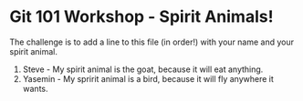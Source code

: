 # Git 101 Workshop - Spirit Animals!

The challenge is to add a line to this file (in order!) with your name and your spirit animal.

1. Steve  - My  spirit animal is the goat, because it will eat anything.
4. Yasemin - My spririt animal is a bird, because it will fly anywhere it wants.
